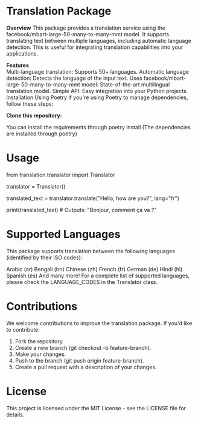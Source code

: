 # **Translation Package**

**Overview**
This package provides a translation service using the facebook/mbart-large-50-many-to-many-mmt model. It supports translating text between multiple languages, including automatic language detection. This is useful for integrating translation capabilities into your applications.

**Features**                                             
Multi-language translation: Supports 50+ languages.
Automatic language detection: Detects the language of the input text.
Uses facebook/mbart-large-50-many-to-many-mmt model: State-of-the-art multilingual translation model.
Simple API: Easy integration into your Python projects.
Installation
Using Poetry
If you're using Poetry to manage dependencies, follow these steps:

**Clone this repository:**

You can install the requirements through poetry install (The dependencies are installed through poetry)

# Usage

from translation.translator import Translator

translator = Translator()

translated_text = translator.translate("Hello, how are you?", lang="fr")

print(translated_text)  # Outputs: "Bonjour, comment ça va ?"

# Supported Languages
This package supports translation between the following languages (identified by their ISO codes):

Arabic (ar)
Bengali (bn)
Chinese (zh)
French (fr)
German (de)
Hindi (hi)
Spanish (es)
And many more!
For a complete list of supported languages, please check the LANGUAGE_CODES in the Translator class.

# **Contributions** 
We welcome contributions to improve the translation package. If you'd like to contribute:

1. Fork the repository.
2. Create a new branch (git checkout -b feature-branch).
3. Make your changes.
4. Push to the branch (git push origin feature-branch).
5. Create a pull request with a description of your changes.


# **License**

This project is licensed under the MIT License - see the LICENSE file for details.
